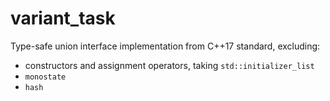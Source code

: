 # variant_task
Type-safe union interface implementation from C++17 standard, excluding:
 - constructors and assignment operators, taking `std::initializer_list`
 - `monostate`
 - `hash`

